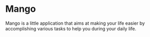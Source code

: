 # Mango
Mango is a little application that aims at making your life easier by accomplishing various tasks to help you during your daily life.
